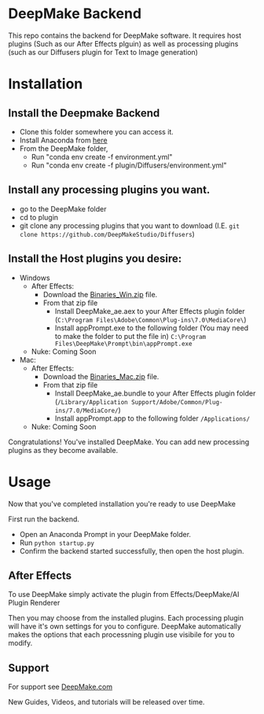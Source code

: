 # DeepMake Backend

This repo contains the backend for DeepMake software.  It requires host plugins (Such as our After Effects plguin) as well as processing plugins (such as our Diffusers plugin for Text to Image generation)

# Installation

## Install the Deepmake Backend
* Clone this folder somewhere you can access it.
* Install Anaconda from [here](https://www.anaconda.com/download)
* From the DeepMake folder, 
    * Run "conda env create -f environment.yml"
    * Run "conda env create -f plugin/Diffusers/environment.yml"
## Install any processing plugins you want.
* go to the DeepMake folder
* cd to plugin
* git clone any processing plugins that you want to download (I.E. `git clone https://github.com/DeepMakeStudio/Diffusers`)
## Install the Host plugins you desire:
* Windows
    * After Effects:
        * Download the [Binaries_Win.zip](https://github.com/DeepMakeStudio/DeepMake/releases/download/0.1.0-alpha/Binaries_Win.zip) file.
        * From that zip file
            * Install DeepMake_ae.aex to your After Effects plugin folder (`C:\Program Files\Adobe\Common\Plug-ins\7.0\MediaCore\`)
            * Install appPrompt.exe to the following folder (You may need to make the folder to put the file in) `C:\Program Files\DeepMake\Prompt\bin\appPrompt.exe`
    * Nuke: Coming Soon
* Mac:
    * After Effects:
        * Download the [Binaries_Mac.zip](https://github.com/DeepMakeStudio/DeepMake/releases/download/0.1.0-alpha/Binaries_Mac.zip) file.
        * From that zip file
            * Install DeepMake_ae.bundle to your After Effects plugin folder (`/Library/Application Support/Adobe/Common/Plug-ins/7.0/MediaCore/`)
            * Install appPrompt.app to the following folder `/Applications/`
    * Nuke: Coming Soon

Congratulations!  You've installed DeepMake.  You can add new processing plugins as they become available.

# Usage

Now that you've completed installation you're ready to use DeepMake

First run the backend.

* Open an Anaconda Prompt in your DeepMake folder.
* Run `python startup.py`
* Confirm the backend started successfully, then open the host plugin.

## After Effects

To use DeepMake simply activate the plugin from Effects/DeepMake/AI Plugin Renderer

Then you may choose from the installed plugins.  Each processing plugin will have it's own settings for you to configure.  DeepMake automatically makes the options that each processning plugin use visibile for you to modify.

## Support

For support see [DeepMake.com](https://deepmake.com/)

New Guides, Videos, and tutorials will be released over time.